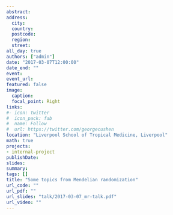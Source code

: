 ```yaml
---
abstract: 
address:
  city: 
  country: 
  postcode: 
  region: 
  street: 
all_day: true
authors: ["admin"]
date: "2017-03-07T12:00:00"
date_end: ""
event: 
event_url: 
featured: false
image:
  caption: 
  focal_point: Right
links:
#- icon: twitter
#  icon_pack: fab
#  name: Follow
#  url: https://twitter.com/georgecushen
location: "Liverpool School of Tropical Medicine, Liverpool"
math: true
projects:
- internal-project
publishDate: 
slides: 
summary: 
tags: []
title: "Some topics from Mendelian randomization"
url_code: ""
url_pdf: ""
url_slides: "talk/2017-03-07_mr-talk.pdf"
url_video: ""
---
```

